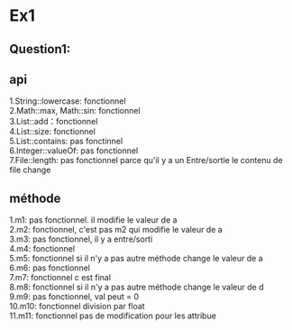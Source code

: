 # Ex1
## Question1:

## api
1.String::lowercase: fonctionnel   
2.Math::max, Math::sin: fonctionnel   
3.List::add：fonctionnel  
4.List::size: fonctionnel   
5.List::contains: pas fonctinnel  
6.Integer::valueOf: pas fonctionnel  
7.File::length: pas fonctionnel parce qu'il y a un Entre/sortie le contenu de file change   

## méthode 

1.m1: pas fonctionnel. il modifie le valeur de a  
2.m2: fonctionnel, c'est pas m2 qui modifie le valeur de a  
3.m3: pas fonctionnel, il y a entre/sorti    
4.m4: fonctionnel   
5.m5: fonctionnel si il n'y a pas autre méthode change le valeur de a  
6.m6: pas fonctionnel   
7.m7: fonctionnel c est final  
8.m8: fonctionnel si il n'y a pas autre méthode change le valeur de d  
9.m9: pas fonctionnel, val peut = 0  
10.m10: fonctionnel division par float  
11.m11: fonctionnel pas de modification pour les attribue





